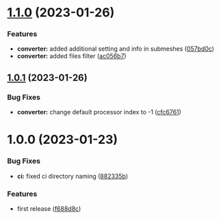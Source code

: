 # [1.1.0](https://github.com/Iam1337/aim2-converter/compare/v1.0.1...v1.1.0) (2023-01-26)


### Features

* **converter:** added additional setting and info in submeshes ([057bd0c](https://github.com/Iam1337/aim2-converter/commit/057bd0cd1a584eb48c1ac56345a2653499a661a3))
* **converter:** added files filter ([ac056b7](https://github.com/Iam1337/aim2-converter/commit/ac056b755dc69a6768b87fa9750ca2efa7369690))

## [1.0.1](https://github.com/Iam1337/aim2-converter/compare/v1.0.0...v1.0.1) (2023-01-26)


### Bug Fixes

* **converter:** change default processor index to -1 ([cfc6761](https://github.com/Iam1337/aim2-converter/commit/cfc676175b371810502c22f191d94612d056e0bd))

# 1.0.0 (2023-01-23)


### Bug Fixes

* **ci:** fixed ci directory naming ([882335b](https://github.com/Iam1337/aim2-converter/commit/882335baef78f4fd10cbf22ee4fd381e3996ada5))


### Features

* first release ([f688d8c](https://github.com/Iam1337/aim2-converter/commit/f688d8c3e4a6b4fff279bc0a0dde34e7878ce7f3))

